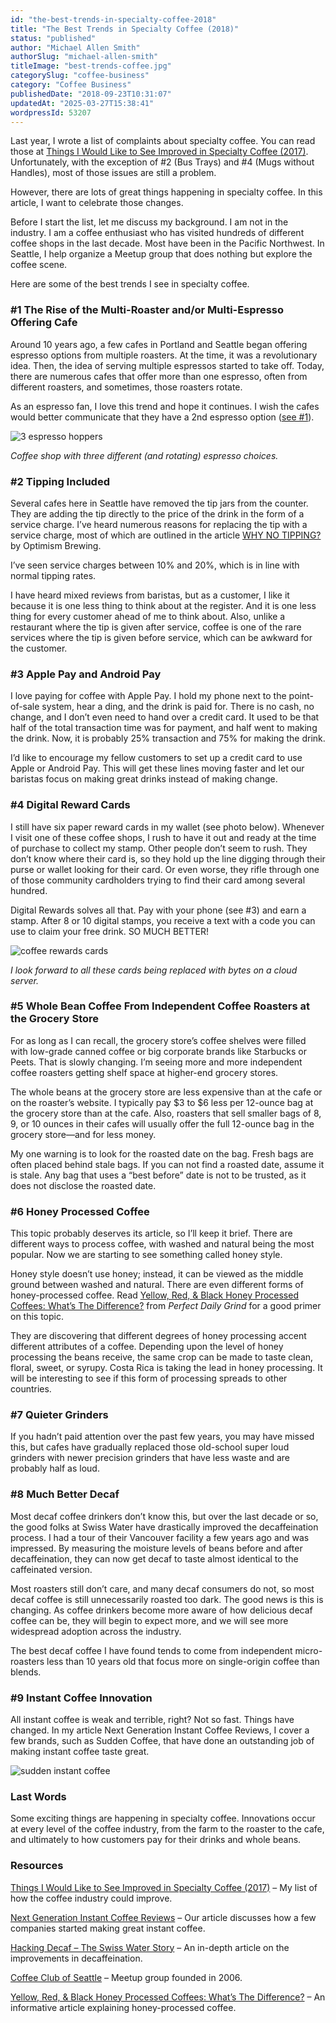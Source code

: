 ```yaml
---
id: "the-best-trends-in-specialty-coffee-2018"
title: "The Best Trends in Specialty Coffee (2018)"
status: "published"
author: "Michael Allen Smith"
authorSlug: "michael-allen-smith"
titleImage: "best-trends-coffee.jpg"
categorySlug: "coffee-business"
category: "Coffee Business"
publishedDate: "2018-09-23T10:31:07"
updatedAt: "2025-03-27T15:38:41"
wordpressId: 53207
---
```


Last year, I wrote a list of complaints about specialty coffee. You can read those at [Things I Would Like to See Improved in Specialty Coffee (2017)](/improving-specialty-coffee/). Unfortunately, with the exception of #2 (Bus Trays) and #4 (Mugs without Handles), most of those issues are still a problem.

However, there are lots of great things happening in specialty coffee. In this article, I want to celebrate those changes.

Before I start the list, let me discuss my background. I am not in the industry. I am a coffee enthusiast who has visited hundreds of different coffee shops in the last decade. Most have been in the Pacific Northwest. In Seattle, I help organize a Meetup group that does nothing but explore the coffee scene.

Here are some of the best trends I see in specialty coffee.

### #1 The Rise of the Multi-Roaster and/or Multi-Espresso Offering Cafe

Around 10 years ago, a few cafes in Portland and Seattle began offering espresso options from multiple roasters. At the time, it was a revolutionary idea. Then, the idea of serving multiple espressos started to take off. Today, there are numerous cafes that offer more than one espresso, often from different roasters, and sometimes, those roasters rotate.

As an espresso fan, I love this trend and hope it continues. I wish the cafes would better communicate that they have a 2nd espresso option ([see #1](/improving-specialty-coffee/)).

![3 espresso hoppers](3-espresso-hoppers.jpg)

*Coffee shop with three different (and rotating) espresso choices.* 

### #2 Tipping Included

Several cafes here in Seattle have removed the tip jars from the counter. They are adding the tip directly to the price of the drink in the form of a service charge. I’ve heard numerous reasons for replacing the tip with a service charge, most of which are outlined in the article [WHY NO TIPPING?](https://web.archive.org/web/20191225043801/https://optimismbrewing.com/no-tipping) by Optimism Brewing.

I’ve seen service charges between 10% and 20%, which is in line with normal tipping rates.

I have heard mixed reviews from baristas, but as a customer, I like it because it is one less thing to think about at the register. And it is one less thing for every customer ahead of me to think about. Also, unlike a restaurant where the tip is given after service, coffee is one of the rare services where the tip is given before service, which can be awkward for the customer.

### #3 Apple Pay and Android Pay

I love paying for coffee with Apple Pay. I hold my phone next to the point-of-sale system, hear a ding, and the drink is paid for. There is no cash, no change, and I don’t even need to hand over a credit card. It used to be that half of the total transaction time was for payment, and half went to making the drink. Now, it is probably 25% transaction and 75% for making the drink.

I’d like to encourage my fellow customers to set up a credit card to use Apple or Android Pay. This will get these lines moving faster and let our baristas focus on making great drinks instead of making change.

### #4 Digital Reward Cards

I still have six paper reward cards in my wallet (see photo below). Whenever I visit one of these coffee shops, I rush to have it out and ready at the time of purchase to collect my stamp. Other people don’t seem to rush. They don’t know where their card is, so they hold up the line digging through their purse or wallet looking for their card. Or even worse, they rifle through one of those community cardholders trying to find their card among several hundred.

Digital Rewards solves all that. Pay with your phone (see #3) and earn a stamp. After 8 or 10 digital stamps, you receive a text with a code you can use to claim your free drink. SO MUCH BETTER!

![coffee rewards cards](old-school-cards.jpg)

*I look forward to all these cards being replaced with bytes on a cloud server.* 

### #5 Whole Bean Coffee From Independent Coffee Roasters at the Grocery Store

For as long as I can recall, the grocery store’s coffee shelves were filled with low-grade canned coffee or big corporate brands like Starbucks or Peets. That is slowly changing. I’m seeing more and more independent coffee roasters getting shelf space at higher-end grocery stores.

The whole beans at the grocery store are less expensive than at the cafe or on the roaster’s website. I typically pay $3 to $6 less per 12-ounce bag at the grocery store than at the cafe. Also, roasters that sell smaller bags of 8, 9, or 10 ounces in their cafes will usually offer the full 12-ounce bag in the grocery store—and for less money.

My one warning is to look for the roasted date on the bag. Fresh bags are often placed behind stale bags. If you can not find a roasted date, assume it is stale. Any bag that uses a “best before” date is not to be trusted, as it does not disclose the roasted date.

### #6 Honey Processed Coffee

This topic probably deserves its article, so I’ll keep it brief. There are different ways to process coffee, with washed and natural being the most popular. Now we are starting to see something called honey style.

Honey style doesn’t use honey; instead, it can be viewed as the middle ground between washed and natural. There are even different forms of honey-processed coffee. Read [Yellow, Red, & Black Honey Processed Coffees: What’s The Difference?](https://perfectdailygrind.com/2017/02/yellow-red-black-honey-processed-coffees-whats-the-difference/) from *Perfect Daily Grind* for a good primer on this topic.

They are discovering that different degrees of honey processing accent different attributes of a coffee. Depending upon the level of honey processing the beans receive, the same crop can be made to taste clean, floral, sweet, or syrupy. Costa Rica is taking the lead in honey processing. It will be interesting to see if this form of processing spreads to other countries.

### #7 Quieter Grinders

If you hadn’t paid attention over the past few years, you may have missed this, but cafes have gradually replaced those old-school super loud grinders with newer precision grinders that have less waste and are probably half as loud.

### #8 Much Better Decaf

Most decaf coffee drinkers don’t know this, but over the last decade or so, the good folks at Swiss Water have drastically improved the decaffeination process. I had a tour of their Vancouver facility a few years ago and was impressed. By measuring the moisture levels of beans before and after decaffeination, they can now get decaf to taste almost identical to the caffeinated version.

Most roasters still don’t care, and many decaf consumers do not, so most decaf coffee is still unnecessarily roasted too dark. The good news is this is changing. As coffee drinkers become more aware of how delicious decaf coffee can be, they will begin to expect more, and we will see more widespread adoption across the industry.

The best decaf coffee I have found tends to come from independent micro-roasters less than 10 years old that focus more on single-origin coffee than blends.

### #9 Instant Coffee Innovation

All instant coffee is weak and terrible, right? Not so fast. Things have changed. In my article Next Generation Instant Coffee Reviews, I cover a few brands, such as Sudden Coffee, that have done an outstanding job of making instant coffee taste great.

![sudden instant coffee](sudden-instant-coffee.jpg)

### Last Words

Some exciting things are happening in specialty coffee. Innovations occur at every level of the coffee industry, from the farm to the roaster to the cafe, and ultimately to how customers pay for their drinks and whole beans.

### Resources

[Things I Would Like to See Improved in Specialty Coffee (2017)](/improving-specialty-coffee/) – My list of how the coffee industry could improve.

[Next Generation Instant Coffee Reviews](/next-generation-instant-coffee-reviews/) – Our article discusses how a few companies started making great instant coffee.

[Hacking Decaf – The Swiss Water Story](/hacking-decaf-the-swiss-water-story/) – An in-depth article on the improvements in decaffeination.

[Coffee Club of Seattle](https://www.meetup.com/seattle-coffee-club/) – Meetup group founded in 2006.

[Yellow, Red, & Black Honey Processed Coffees: What’s The Difference?](https://perfectdailygrind.com/2017/02/yellow-red-black-honey-processed-coffees-whats-the-difference/) – An informative article explaining honey-processed coffee.
